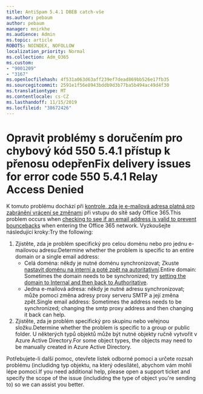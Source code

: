 ```yaml
---
title: AntiSpam 5.4.1 DBEB catch-vše
ms.author: pebaum
author: pebaum
manager: mnirkhe
ms.audience: Admin
ms.topic: article
ROBOTS: NOINDEX, NOFOLLOW
localization_priority: Normal
ms.collection: Adm_O365
ms.custom:
- "9001209"
- "3167"
ms.openlocfilehash: 4f531a063d63aff239ef7dead869bb526e17fb35
ms.sourcegitcommit: 2591e1f56e8943bddb9d3b77ba5b494ac49d4f30
ms.translationtype: MT
ms.contentlocale: cs-CZ
ms.lasthandoff: 11/15/2019
ms.locfileid: "38672426"
---
```

# <a name="fix-delivery-issues-for-error-code-550-541-relay-access-denied"></a><span data-ttu-id="fa4b0-102">Opravit problémy s doručením pro chybový kód 550 5.4.1 přístup k přenosu odepřen</span><span class="sxs-lookup"><span data-stu-id="fa4b0-102">Fix delivery issues for error code 550 5.4.1 Relay Access Denied</span></span>

<span data-ttu-id="fa4b0-103">K tomuto problému dochází při [kontrole, zda je e-mailová adresa platná pro zabránění vrácení se změnami](https://docs.microsoft.com/exchange/mail-flow-best-practices/use-directory-based-edge-blocking) při vstupu do sítě sady Office 365.</span><span class="sxs-lookup"><span data-stu-id="fa4b0-103">This problem occurs when [checking to see if an email address is valid to prevent bouncebacks](https://docs.microsoft.com/exchange/mail-flow-best-practices/use-directory-based-edge-blocking) when entering the Office 365 network.</span></span> <span data-ttu-id="fa4b0-104">Vyzkoušejte následující kroky:</span><span class="sxs-lookup"><span data-stu-id="fa4b0-104">Try the following:</span></span>

1. <span data-ttu-id="fa4b0-105">Zjistěte, zda je problém specifický pro celou doménu nebo pro jednu e-mailovou adresu:</span><span class="sxs-lookup"><span data-stu-id="fa4b0-105">Determine whether the problem is specific to an entire domain or a single email address:</span></span>
    - <span data-ttu-id="fa4b0-106">Celá doména: někdy je nutné doménu synchronizovat; Zkuste [nastavit doménu na interní a poté zpět na autoritativní](https://docs.microsoft.com/exchange/mail-flow-best-practices/manage-accepted-domains/manage-accepted-domains).</span><span class="sxs-lookup"><span data-stu-id="fa4b0-106">Entire domain: Sometimes the domain needs to be synchronized; try [setting the domain to Internal and then back to Authoritative](https://docs.microsoft.com/exchange/mail-flow-best-practices/manage-accepted-domains/manage-accepted-domains).</span></span>
    - <span data-ttu-id="fa4b0-107">Jedna e-mailová adresa: někdy je nutné adresu synchronizovat; může pomoci změna adresy proxy serveru SMTP a její změna zpět.</span><span class="sxs-lookup"><span data-stu-id="fa4b0-107">Single email address: Sometimes the address needs to be synchronized; changing the smtp proxy address and then changing it back can help.</span></span>
2. <span data-ttu-id="fa4b0-108">Zjistěte, zda je problém specifický pro skupinu nebo veřejnou složku.</span><span class="sxs-lookup"><span data-stu-id="fa4b0-108">Determine whether the problem is specific to a group or public folder.</span></span> <span data-ttu-id="fa4b0-109">U některých typů objektů může být nutné objekty ručně vytvořit v Azure Active Directory.</span><span class="sxs-lookup"><span data-stu-id="fa4b0-109">For some object types, the objects may need to be manually created in Azure Active Directory.</span></span>

<span data-ttu-id="fa4b0-110">Potřebujete-li další pomoc, otevřete lístek odborné pomoci a určete rozsah problému (includidng typ objektu, na který odesíláte), abychom vám mohli lépe pomoci.</span><span class="sxs-lookup"><span data-stu-id="fa4b0-110">If you need additional help, please open a support ticket and specify the scope of the issue (includidng the type of object you're sending to) so we can assist you better.</span></span>